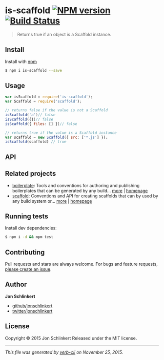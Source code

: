 # is-scaffold [![NPM version](https://badge.fury.io/js/is-scaffold.svg)](http://badge.fury.io/js/is-scaffold)  [![Build Status](https://travis-ci.org/jonschlinkert/is-scaffold.svg)](https://travis-ci.org/jonschlinkert/is-scaffold)

> Returns true if an object is a Scaffold instance.

## Install

Install with [npm](https://www.npmjs.com/)

```sh
$ npm i is-scaffold --save
```

## Usage

```js
var isScaffold = require('is-scaffold');
var Scaffold = require('scaffold');

// returns false if the value is not a Scaffold
isScaffold('a')// false
isScaffold({})// false
isScaffold({ files: [] })// false

// returns true if the value is a Scaffold instance
var scaffold = new Scaffold({ src: ['*.js'] });
isScaffold(scaffold) // true
```

## API

## Related projects

* [boilerplate](https://www.npmjs.com/package/boilerplate): Tools and conventions for authoring and publishing boilerplates that can be generated by any build… [more](https://www.npmjs.com/package/boilerplate) | [homepage](http://boilerplates.io)
* [scaffold](https://www.npmjs.com/package/scaffold): Conventions and API for creating scaffolds that can by used by any build system or… [more](https://www.npmjs.com/package/scaffold) | [homepage](https://github.com/jonschlinkert/scaffold)

## Running tests

Install dev dependencies:

```sh
$ npm i -d && npm test
```

## Contributing

Pull requests and stars are always welcome. For bugs and feature requests, [please create an issue](https://github.com/jonschlinkert/is-scaffold/issues/new).

## Author

**Jon Schlinkert**

+ [github/jonschlinkert](https://github.com/jonschlinkert)
+ [twitter/jonschlinkert](http://twitter.com/jonschlinkert)

## License

Copyright © 2015 Jon Schlinkert
Released under the MIT license.

***

_This file was generated by [verb-cli](https://github.com/assemble/verb-cli) on November 25, 2015._